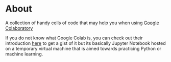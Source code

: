 # About

A collection of handy cells of code that may help you when using [Google Colaboratory](https://colab.research.google.com/)

If you do not know what Google Colab is, you can check out their introduction [here](https://colab.research.google.com/notebooks/intro.ipynb) to get a gist of it but its basically Jupyter Notebook hosted on a temporary virtual machine that is aimed towards practicing Python or machine learning.